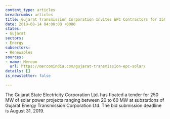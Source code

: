 ```yaml
---
content_type: articles
breadcrumbs: articles
title: Gujarat Transmission Corporation Invites EPC Contractors for 250 MW Solar Project
date: 2019-08-14 04:00:00 +0000
states:
- Gujarat
sectors:
- Energy
subsectors:
- Renewables
sources:
- name: Mercom
  url: https://mercomindia.com/gujarat-transmission-epc-solar/
details: []
is_newsletter: false

---
```

The Gujarat State Electricity Corporation Ltd. has floated a tender for 250 MW of solar power projects ranging between 20 to 60 MW at substations of Gujarat Energy Transmission Corporation Ltd. The bid submission deadline is August 31, 2019.
